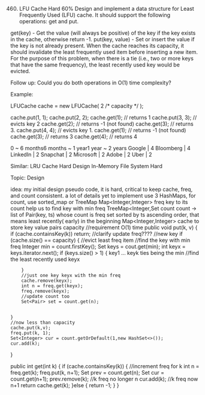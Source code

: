 460. LFU Cache
Hard
60%
Design and implement a data structure for Least Frequently Used (LFU) cache. It should support the following operations: get and put.

get(key) - Get the value (will always be positive) of the key if the key exists in the cache, otherwise return -1.
put(key, value) - Set or insert the value if the key is not already present. When the cache reaches its capacity, it should invalidate the least frequently used item before inserting a new item. For the purpose of this problem, when there is a tie (i.e., two or more keys that have the same frequency), the least recently used key would be evicted.

Follow up:
Could you do both operations in O(1) time complexity?

Example:

LFUCache cache = new LFUCache( 2 /* capacity */ );

cache.put(1, 1);
cache.put(2, 2);
cache.get(1);       // returns 1
cache.put(3, 3);    // evicts key 2
cache.get(2);       // returns -1 (not found)
cache.get(3);       // returns 3.
cache.put(4, 4);    // evicts key 1.
cache.get(1);       // returns -1 (not found)
cache.get(3);       // returns 3
cache.get(4);       // returns 4

0 ~ 6 months6 months ~ 1 year1 year ~ 2 years
Google | 4 Bloomberg | 4 LinkedIn | 2 Snapchat | 2 Microsoft | 2 Adobe | 2 Uber | 2 

Similar:
LRU Cache Hard
Design In-Memory File System Hard

Topic: Design

idea: my initial design pseudo code, it is hard, critical to keep cache, freq, and count consistent. a lot of details 
yet to implement 
use 3 HashMaps, for count, use sorted_map or TreeMap 
Map<Integer,Integer> freq  key to its count
help us to find key with min freq
TreeMap<Integer,Set<Pair> count     count -> list of Pair(key, ts)  whose count is freq
   set<Pair> sorted by ts ascending order, that means least recently( early)  in the beginning 
Map<Integer,Integer> cache to store key value pairs
capacity
//requirement O(1) time
public void put(k, v) {
	if (cache.containsKey(k)) return; //clarify update freq????
	//new key 
	if (cache.size() == capacity) {
		//evict least freq item
		//find the key with min freq
		Integer min = count.firstKey();
		Set<Integer> keys = cout.get(min);
		int keyx = keys.iterator.next();
		if (keys.size() > 1) {
			key1 ... keyk ties being the min 
			//find the least recently used keyx
			
		}
		//just one key keyx with the min freq
		cache.remove(keyx);
		int n = freq.get(keyx);
		freq.remove(keyx);
		//update count too
		Set<Pair> set = count.get(n);
		
			
	}
	//now less than capacity
	cache.put(k,v);
	freq.put(k, 1);
	Set<Integer> cur = count.getOrDefault(1,new HashSet<>());
	cur.add(k);

}

public int get(int k) {
	if (cache.containsKey(k)) {
		//increment freq for k
		int n = freq.get(k);
		freq.put(k, n+1);
		Set<Integer> prev = count.get(n);
		Set<Integer> cur = count.get(n+1);
		prev.remove(k); //k freq no longer n
		cur.add(k); //k freq now n+1
		return cache.get(k);
	}else {
		return -1;
	}
}
